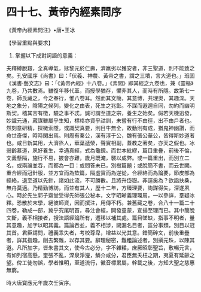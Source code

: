 # 四十七、黃帝內經素問序

《黃帝內經素問注》•唐•王冰

【學習重點與要求】

1. 掌握以下成對詞語的意義：



夫釋縛脫艱，全真導氣，拯黎元於仁壽，濟羸劣以獲安者，非三聖道，則不能致之矣。孔安國序《尚書》曰：「伏羲、神農、黃帝之書，謂之三墳，言大道也。」班固《漢書·藝文志》曰：「《黃帝內經》十八卷。」《素問》即其經之九卷也，兼《靈樞》九卷，乃共數焉。雖復年移代革，而授學猶存，懼非其人，而時有所隱。故第七一卷，師氏藏之，今之奉行，惟八卷耳。然而其文簡，其意博，共理奧，其趣深。天地之象分，陰陽之候列，變化之由表，死生之兆彰。不謀而遐邇自同，勿約而幽明斯契。稽其言有徵，驗之事不忒，誠可謂至道之宗，養生之始矣。假若天機迅發，妙識元通，蕆謀雖屬乎生知，標格亦資乎詁訓，未嘗有行不由徑，出不由戶者也。然刻意研精，探微索隱，或識契真要，則目牛無全，故動則有成，猶鬼神幽讚，而命世奇傑，時時閑出焉。則周有秦公，漢有淳于公，魏有張公華公，皆得斯妙道者也。咸日新其用，大濟烝人，華葉遞榮，聲實相副，蓋教之著矣，亦天之假也。冰弱齡慕道，夙好養生，幸遇真經，式為龜鏡。而世本紕繆，篇目重疊，前後不倫，文義懸隔，施行不易，披會亦難，歲月既淹，襲以成弊。或一篇重出，而別立二名，或兩論並吞，而都為一目：或問答未已，別樹篇題；或脫簡不書，而云世闕。重合經而冠針服，並方宜而為欬篇，隔虛實而為逆從，合經絡而為論要，節皮部為經絡，退至道以先針，諸如此流，不可勝數。且將升岱嶽。非逕奚為？欲詣扶桑，無舟莫適。乃精勤博訪，而並有其人，歷十二年，方臻理要，詢謀得失，深遂夙心。時於先生郭子齋堂受得先師張公秘本，文字昭晰義理環周，一以參詳，羣疑冰釋。恐散於末學，絕彼師資，因而撰注，用傳不朽。兼舊藏之卷，合八十一篇二十四卷，勒成一部，冀乎究尾明首，尋注會經，開發童蒙，宣揚至理而已。其中簡脫文斷，義不相接者，搜法語經論所有，遷移以補其處。篇目墜缺，指事不明者，量其意趣，加字以昭其義。篇論吞並，義不相涉，闕漏名目者，區分事類，別目以冠其首。君臣請問，禮義乖失者，考校尊卑，增益以光其意。錯簡碎文，前後重疊者，詳其指趣，削去繁雜，以存其要。辭理秘密，難粗論述者，別撰元珠，以陳其道。凡所加字，皆朱書其文，使今古必分，字不雜糅，庶厥昭彰聖旨，敷暢元言，有如列宿高懸，奎張不亂，深泉淨瀅，鱗介咸分，君臣無夭枉之期，夷夏有延齡之望。俾工徒勿誤，學者惟明，至道流行，徽音標累屬，幹載之後，方知大聖之慈惠無窮。

時大唐寶應元年歲次壬寅序。 

